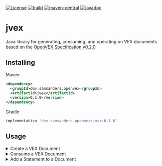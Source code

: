 [![License](https://img.shields.io/badge/License-Apache_2.0-blue.svg)](https://opensource.org/licenses/Apache-2.0)
[![build](https://github.com/p-ssanders/jvex/actions/workflows/build.yml/badge.svg)](https://github.com/p-ssanders/jvex/actions/workflows/build.yml)
[![maven-central](https://img.shields.io/maven-central/v/dev.samsanders.openvex/jvex)](https://central.sonatype.com/artifact/dev.samsanders.openvex/jvex/overview)
[![javadoc](https://javadoc.io/badge2/dev.samsanders.openvex/jvex/javadoc.svg)](https://javadoc.io/doc/dev.samsanders.openvex/jvex)


#   jvex

Java library for generating, consuming, and operating on VEX documents based on the [OpenVEX Specification v0.2.0](https://openvex.dev/)

##  Installing

Maven
```xml
<dependency>
  <groupId>dev.samsanders.openvex</groupId>
  <artifactId>jvex</artifactId>
  <version>0.1.0</version>
</dependency>
```

Gradle
```groovy
implementation 'dev.samsanders.openvex:jvex:0.1.0'
```

##  Usage

<details>
<summary>Create a VEX Document</summary>

This example creates a `Document` using the public constructor.

```java
Document document = new Document("Spring Builds <spring-builds@users.noreply.github.com>");
document.setRole("Project Release Bot");

Product product = new Product(URI.create("pkg:oci/git@sha256:23a264e6e429852221a963e9f17338ba3f5796dc7086e46439a6f4482cf6e0cb"));
product.setIdentifiers(new Identifiers(new PackageURL("pkg:oci/git@sha256:23a264e6e429852221a963e9f17338ba3f5796dc7086e46439a6f4482cf6e0cb")));

Hashes hashes = new Hashes();
hashes.setSha256("e3b0c44298fc1c149afbf4c8996fb92427ae41e4649b934ca495991b7852b855");
product.setHashes(hashes);

Vulnerability vulnerability = new Vulnerability("CVE-2021-44228");
vulnerability.setId(URI.create("https://nvd.nist.gov/vuln/detail/CVE-2021-44228"));
vulnerability.setDescription("Remote code injection in Log4j");
vulnerability.setAliases(Collections.singletonList("GHSA-jfh8-c2jp-5v3q"));

Statement statement = new Statement(Collections.singletonList(product), vulnerability, Status.not_affected);
statement.setJustification(Justification.vulnerable_code_not_in_execute_path);
statement.setImpactStatement("Spring Boot users are only affected by this vulnerability if they have switched the " +
        "default logging system to Log4J2. The log4j-to-slf4j and log4j-api jars that we include in spring-boot-starter-logging " +
        "cannot be exploited on their own. Only applications using log4j-core and including user input in log messages are vulnerable.");
document.getStatements().add(statement);
```

The document can be serialized to JSON using the `toJson` convenience method that delegates to a pre-configured
jackson-databind `ObjectMapper`, or you can use your own `ObjectMapper`.
Additionally, any framework that uses jackson-databind, (e.g.: Spring Web MVC) can be used to serialize a `Document`.

The `Document` above will serialize to the following JSON:

```json
{
  "@context": "https://openvex.dev/ns/v0.2.0",
  "@id": "https://openvex.dev/docs/public/vex-7b79113df873170fddc9def6166d7e7c8ba4d8ad09fb164005c41cf82d8b6068",
  "author": "Spring Builds <spring-builds@users.noreply.github.com>",
  "role": "Project Release Bot",
  "timestamp": "2023-09-28T10:45:44.884207-06:00",
  "version": 1,
  "tooling": "jvex/0.1.0",
  "statements": [
    {
      "products": [
        {
          "@id": "pkg:oci/git@sha256:23a264e6e429852221a963e9f17338ba3f5796dc7086e46439a6f4482cf6e0cb",
          "identifiers": {
            "purl": "pkg:oci/git@sha256%3A23a264e6e429852221a963e9f17338ba3f5796dc7086e46439a6f4482cf6e0cb"
          },
          "hashes": {
            "sha-256": "e3b0c44298fc1c149afbf4c8996fb92427ae41e4649b934ca495991b7852b855"
          }
        }
      ],
      "vulnerability": {
        "name": "CVE-2021-44228",
        "description": "Remote code injection in Log4j",
        "aliases": [
          "GHSA-jfh8-c2jp-5v3q"
        ],
        "@id": "https://nvd.nist.gov/vuln/detail/CVE-2021-44228"
      },
      "status": "not_affected",
      "justification": "vulnerable_code_not_in_execute_path",
      "impact_statement": "Spring Boot users are only affected by this vulnerability if they have switched the default logging system to Log4J2. The log4j-to-slf4j and log4j-api jars that we include in spring-boot-starter-logging cannot be exploited on their own. Only applications using log4j-core and including user input in log messages are vulnerable."
    }
  ]
}
```

Note the defaults:

- `@context` defaults to `https://openvex.dev/ns/v0.2.0`
- `@id` is generated based on the "canonical hash" algorithm
- `timestamp` defaults to now
- `version` defaults to 1
- `tooling` defaults to "jvex/0.1.0"

</details>

<details>
<summary>Consume a VEX Document</summary>

Deserialize JSON using `jackson-databind` or a framework that uses it (e.g.: Spring Web MVC)
The deserialization approach accepts any valid OpenVEX 0.2.0 JSON.
It fails if the JSON is invalid according to the spec (i.e.: MUSTs, required fields, types, conditional logic, etc.)

```java
Document from(InputStream inputStream) throws IOException {
    ObjectReader reader = new ObjectMapper().registerModule(new JavaTimeModule()).reader();
    return reader.readValue(inputStream, Document.class);
}
```

```java
@PostMapping
public ResponseEntity<Void> create(@RequestBody Document document) {
    // ...
}
```

</details>

<details>

<summary>Add a Statement to a Document</summary>

TODO

</details>